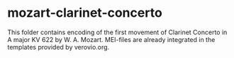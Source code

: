 # mozart-clarinet-concerto
This folder contains encoding of the first movement of Clarinet Concerto in A major KV 622 by W. A. Mozart. MEI-files are already integrated in the templates provided by verovio.org.
